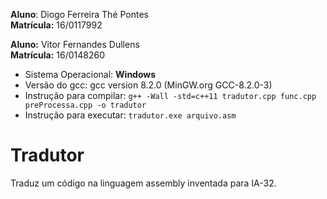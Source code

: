 **Aluno**: Diogo Ferreira Thé Pontes      
    **Matrícula:** 16/0117992
    
**Aluno:** Vitor Fernandes Dullens        
    **Matrícula:** 16/0148260  

- Sistema Operacional: **Windows**  
- Versão do gcc: gcc version 8.2.0 (MinGW.org GCC-8.2.0-3)  
- Instrução para compilar: `g++ -Wall -std=c++11 tradutor.cpp func.cpp preProcessa.cpp -o tradutor` 
- Instrução para executar: `tradutor.exe arquivo.asm`  

# Tradutor
Traduz um código na linguagem assembly inventada para IA-32.